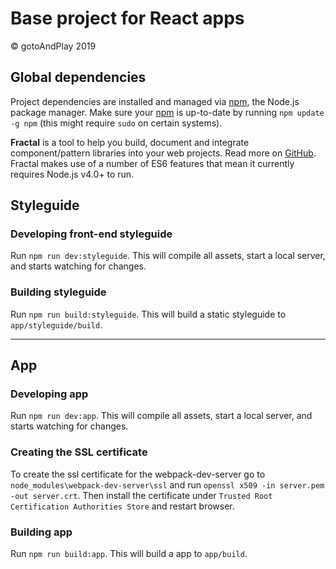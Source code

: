 # Base project for React apps

© gotoAndPlay 2019

## Global dependencies
Project dependencies are installed and managed via [npm](https://npmjs.org/), the Node.js package manager. Make sure your [npm](https://npmjs.org/) is up-to-date by running `npm update -g npm` (this might require `sudo` on certain systems).

**Fractal** is a tool to help you build, document and integrate component/pattern libraries into your web projects. Read more on [GitHub](https://github.com/frctl/fractal). Fractal makes use of a number of ES6 features that mean it currently requires Node.js v4.0+ to run.

## Styleguide
### Developing front-end styleguide
Run `npm run dev:styleguide`. This will compile all assets, start a local server, and starts watching for changes.

### Building styleguide
Run `npm run build:styleguide`. This will build a static styleguide to `app/styleguide/build`.

---

## App
### Developing app
Run `npm run dev:app`. This will compile all assets, start a local server, and starts watching for changes.

### Creating the SSL certificate
To create the ssl certificate for the webpack-dev-server go to `node_modules\webpack-dev-server\ssl` and run `openssl x509 -in server.pem -out server.crt`. Then install the certificate under `Trusted Root Certification Authorities Store` and restart browser.

### Building app
Run `npm run build:app`. This will build a app to `app/build`.
